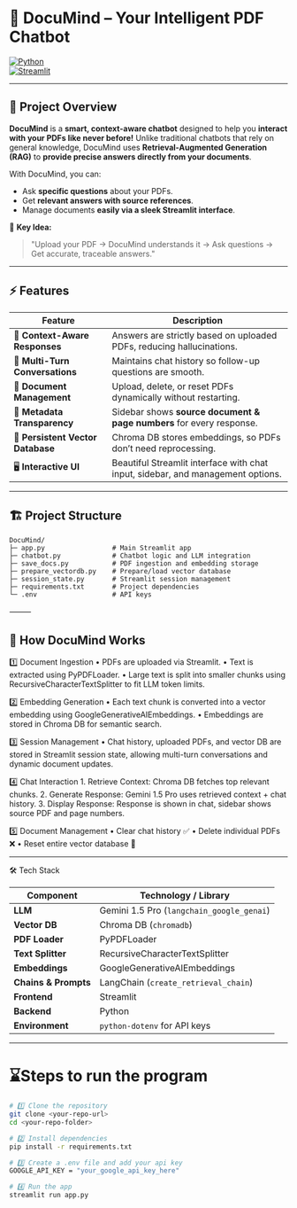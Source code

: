 # 🧠 DocuMind – Your Intelligent PDF Chatbot

[![Python](https://img.shields.io/badge/Python-3.10+-blue)](https://www.python.org/)  
[![Streamlit](https://img.shields.io/badge/Streamlit-1.29+-green)](https://streamlit.io/)  

---

## 🌟 Project Overview

**DocuMind** is a **smart, context-aware chatbot** designed to help you **interact with your PDFs like never before!** Unlike traditional chatbots that rely on general knowledge, DocuMind uses **Retrieval-Augmented Generation (RAG)** to **provide precise answers directly from your documents**.  

With DocuMind, you can:

- Ask **specific questions** about your PDFs.  
- Get **relevant answers with source references**.  
- Manage documents **easily via a sleek Streamlit interface**.  

📌 **Key Idea:**  
> "Upload your PDF → DocuMind understands it → Ask questions → Get accurate, traceable answers."  

---

## ⚡ Features

| Feature | Description |
|---------|-------------|
| 🧩 **Context-Aware Responses** | Answers are strictly based on uploaded PDFs, reducing hallucinations. |
| 🔄 **Multi-Turn Conversations** | Maintains chat history so follow-up questions are smooth. |
| 📂 **Document Management** | Upload, delete, or reset PDFs dynamically without restarting. |
| 📝 **Metadata Transparency** | Sidebar shows **source document & page numbers** for every response. |
| 💾 **Persistent Vector Database** | Chroma DB stores embeddings, so PDFs don’t need reprocessing. |
| 🖥️ **Interactive UI** | Beautiful Streamlit interface with chat input, sidebar, and management options. |

---

## 🏗️ Project Structure

```text
DocuMind/
├─ app.py                 # Main Streamlit app
├─ chatbot.py             # Chatbot logic and LLM integration
├─ save_docs.py           # PDF ingestion and embedding storage
├─ prepare_vectordb.py    # Prepare/load vector database
├─ session_state.py       # Streamlit session management
├─ requirements.txt       # Project dependencies
└─ .env                   # API keys
```
⸻

## 🧩 How DocuMind Works

1️⃣ Document Ingestion
	•	PDFs are uploaded via Streamlit.
	•	Text is extracted using PyPDFLoader.
	•	Large text is split into smaller chunks using RecursiveCharacterTextSplitter to fit LLM token limits.

2️⃣ Embedding Generation
	•	Each text chunk is converted into a vector embedding using GoogleGenerativeAIEmbeddings.
	•	Embeddings are stored in Chroma DB for semantic search.

3️⃣ Session Management
	•	Chat history, uploaded PDFs, and vector DB are stored in Streamlit session state, allowing multi-turn conversations and dynamic document updates.

4️⃣ Chat Interaction
	1.	Retrieve Context: Chroma DB fetches top relevant chunks.
	2.	Generate Response: Gemini 1.5 Pro uses retrieved context + chat history.
	3.	Display Response: Response is shown in chat, sidebar shows source PDF and page numbers.

5️⃣ Document Management
	•	Clear chat history ✅
	•	Delete individual PDFs ❌
	•	Reset entire vector database 🔄

---

🛠️ Tech Stack

| Component            | Technology / Library                                |
|----------------------|----------------------------------------------------|
| **LLM**              | Gemini 1.5 Pro (`langchain_google_genai`)         |
| **Vector DB**        | Chroma DB (`chromadb`)                             |
| **PDF Loader**       | PyPDFLoader                                       |
| **Text Splitter**    | RecursiveCharacterTextSplitter                     |
| **Embeddings**       | GoogleGenerativeAIEmbeddings                       |
| **Chains & Prompts** | LangChain (`create_retrieval_chain`)              |
| **Frontend**         | Streamlit                                         |
| **Backend**          | Python                                           |
| **Environment**      | `python-dotenv` for API keys                     |

---

# ⌛️Steps to run the program

```bash
# 1️⃣ Clone the repository
git clone <your-repo-url>
cd <your-repo-folder>

# 2️⃣ Install dependencies
pip install -r requirements.txt

# 3️⃣ Create a .env file and add your api key
GOOGLE_API_KEY = "your_google_api_key_here"

# 4️⃣ Run the app
streamlit run app.py
